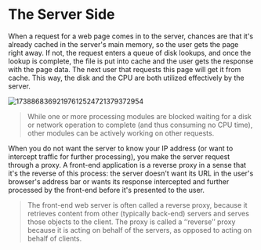 # The Server Side

When a request for a web page comes in to the server, chances are that it's already cached in the server's main memory, so the user gets the page right away. If not, the request enters a queue of disk lookups, and once the lookup is complete, the file is put into cache and the user gets the response with the page data. The next user that requests this page will get it from cache. This way, the disk and the CPU are both utilized effectively by the server.

![17388683692197612524721379372954](https://github.com/user-attachments/assets/dc9d59ba-d869-491d-8e53-19c230893e25)

> While one or more processing modules are blocked waiting for a disk or network operation to complete (and thus consuming no CPU time), other modules can be actively working on other requests.

When you do not want the server to know your IP address (or want to intercept traffic for further processing), you make the server request through a proxy. A front-end application is a reverse proxy in a sense that it's the reverse of this process: the server doesn't want its URL in the user's browser's address bar or wants its response intercepted and further processed by the front-end before it's presented to the user.

> The front-end web server is often called a reverse proxy, because it retrieves content from other (typically back-end) servers and serves those objects to the client. The proxy is called a ‘‘reverse’’ proxy because it is acting on behalf of the servers, as opposed to acting on behalf of clients.
